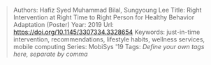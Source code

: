 > Authors: Hafiz Syed Muhammad Bilal, Sungyoung Lee
> Title: Right Intervention at Right Time to Right Person for Healthy Behavior Adaptation (Poster)
> Year: 2019
> Url: https://doi.org/10.1145/3307334.3328654
> Keywords: just-in-time intervention, recommendations, lifestyle habits, wellness services, mobile computing
> Series: MobiSys '19
> Tags: *Define your own tags here, separate by comma*